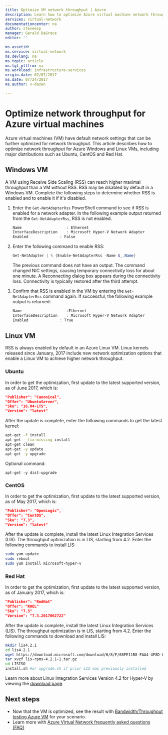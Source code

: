 ```yaml
---
title: Optimize VM network throughput | Azure
description: Learn how to optimize Azure virtual machine network throughput.
services: virtual-network
documentationcenter: na
author: steveesp
manager: Gerald DeGrace
editor: ''

ms.assetid:
ms.service: virtual-network
ms.devlang: na
ms.topic: article
ms.tgt_pltfrm: na
ms.workload: infrastructure-services
origin.date: 07/07/2017
ms.date: 07/24/2017
ms.author: v-dazen

---
```


# Optimize network throughput for Azure virtual machines

Azure virtual machines (VM) have default network settings that can be further optimized for network throughput. This article describes how to optimize network throughput for Azure Windows and Linux VMs, including major distributions such as Ubuntu, CentOS and Red Hat.

## Windows VM

A VM using Receive Side Scaling (RSS) can reach higher maximal throughput than a VM without RSS. RSS may be disabled by default in a Windows VM. Complete the following steps to determine whether RSS is enabled and to enable it if it's disabled.

1. Enter the `Get-NetAdapterRss` PowerShell command to see if RSS is enabled for a network adapter. In the following example output returned from the `Get-NetAdapterRss`, RSS is not enabled.

    ```powershell
    Name					: Ethernet
    InterfaceDescription	: Microsoft Hyper-V Network Adapter
    Enabled				 : False
    ```
2. Enter the following command to enable RSS:

    ```powershell
    Get-NetAdapter | % {Enable-NetAdapterRss -Name $_.Name}
    ```
    The previous command does not have an output. The command changed NIC settings, causing temporary connectivity loss for about one minute. A Reconnecting dialog box appears during the connectivity loss. Connectivity is typically restored after the third attempt.
3. Confirm that RSS is enabled in the VM by entering the `Get-NetAdapterRss` command again. If successful, the following example output is returned:

    ```powershell
    Name					:Ethernet
    InterfaceDescription	: Microsoft Hyper-V Network Adapter
    Enabled				 : True
    ```

## Linux VM

RSS is always enabled by default in an Azure Linux VM. Linux kernels released since January, 2017 include new network optimization options that enable a Linux VM to achieve higher network throughput.

### Ubuntu

In order to get the optimization, first update to the latest supported version, as of June 2017, which is:

```json
"Publisher": "Canonical",
"Offer": "UbuntuServer",
"Sku": "16.04-LTS",
"Version": "latest"
```
After the update is complete, enter the following commands to get the latest kernel:

```bash
apt-get -f install
apt-get --fix-missing install
apt-get clean
apt-get -y update
apt-get -y upgrade
```

Optional command:

`apt-get -y dist-upgrade`

### CentOS

In order to get the optimization, first update to the latest supported version, as of May 2017, which is:

```json
"Publisher": "OpenLogic",
"Offer": "CentOS",
"Sku": "7.3",
"Version": "latest"
```
After the update is complete, install the latest Linux Integration Services (LIS).
The throughput optimization is in LIS, starting from 4.2. Enter the following
commands to install LIS:

```bash
sudo yum update
sudo reboot
sudo yum install microsoft-hyper-v
```

### Red Hat

In order to get the optimization, first update to the latest supported version, as of January 2017, which is:
```json
"Publisher": "RedHat"
"Offer": "RHEL"
"Sku": "7.3"
"Version": "7.3.2017062722"
```
After the update is complete, install the latest Linux Integration Services (LIS).
The throughput optimization is in LIS, starting from 4.2. Enter the following commands to download and install LIS:

```bash
mkdir lis4.2.1
cd lis4.2.1
wget https://download.microsoft.com/download/6/8/F/68FE11B8-FAA4-4F8D-8C7D-74DA7F2CFC8C/lis-rpms-4.2.1-1.tar.gz
tar xvzf lis-rpms-4.2.1-1.tar.gz
cd LISISO
install.sh #or upgrade.sh if prior LIS was previously installed
```

Learn more about Linux Integration Services Version 4.2 for Hyper-V by viewing the [download page](https://www.microsoft.com/download/details.aspx?id=55106).

## Next steps
* Now that the VM is optimized, see the result with [Bandwidth/Throughput testing Azure VM](virtual-network-bandwidth-testing.md) for your scenario.
* Learn more with [Azure Virtual Network frequently asked questions (FAQ)](virtual-networks-faq.md)

<!--Update_Description: wording update-->